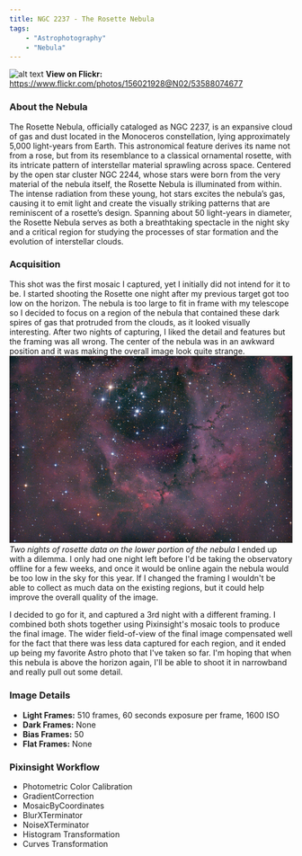 ```yaml
---
title: NGC 2237 - The Rosette Nebula
tags: 
    - "Astrophotography"
    - "Nebula"
---
```

![alt text](rosette.png)
**View on Flickr:** https://www.flickr.com/photos/156021928@N02/53588074677

### About the Nebula
The Rosette Nebula, officially cataloged as NGC 2237, is an expansive cloud of gas and dust located in the Monoceros constellation, lying approximately 5,000 light-years from Earth. This astronomical feature derives its name not from a rose, but from its resemblance to a classical ornamental rosette, with its intricate pattern of interstellar material sprawling across space. Centered by the open star cluster NGC 2244, whose stars were born from the very material of the nebula itself, the Rosette Nebula is illuminated from within. The intense radiation from these young, hot stars excites the nebula’s gas, causing it to emit light and create the visually striking patterns that are reminiscent of a rosette’s design. Spanning about 50 light-years in diameter, the Rosette Nebula serves as both a breathtaking spectacle in the night sky and a critical region for studying the processes of star formation and the evolution of interstellar clouds.

### Acquisition
This shot was the first mosaic I captured, yet I initially did not intend for it to be. I started shooting the Rosette one night after my previous target got too low on the horizon. The nebula is too large to fit in frame with my telescope so I decided to focus on a region of the nebula that contained these dark spires of gas that protruded from the clouds, as it looked visually interesting. After two nights of capturing, I liked the detail and features but the framing was all wrong. The center of the nebula was in an awkward position and it was making the overall image look quite strange.
![alt text](rosette-lower.png)
*Two nights of rosette data on the lower portion of the nebula*
I ended up with a dilemma. I only had one night left before I'd be taking the observatory offline for a few weeks, and once it would be online again the nebula would be too low in the sky for this year. If I changed the framing I wouldn't be able to collect as much data on the existing regions, but it could help improve the overall quality of the image.

I decided to go for it, and captured a 3rd night with a different framing. I combined both shots together using Pixinsight's mosaic tools to produce the final image. The wider field-of-view of the final image compensated well for the fact that there was less data captured for each region, and it ended up being my favorite Astro photo that I've taken so far. I'm hoping that when this nebula is above the horizon again, I'll be able to shoot it in narrowband and really pull out some detail.

### Image Details
- **Light Frames:** 510 frames, 60 seconds exposure per frame, 1600 ISO
- **Dark Frames:** None 
- **Bias Frames:** 50  
- **Flat Frames:** None  

### Pixinsight Workflow
- Photometric Color Calibration
- GradientCorrection
- MosaicByCoordinates
- BlurXTerminator
- NoiseXTerminator
- Histogram Transformation
- Curves Transformation


